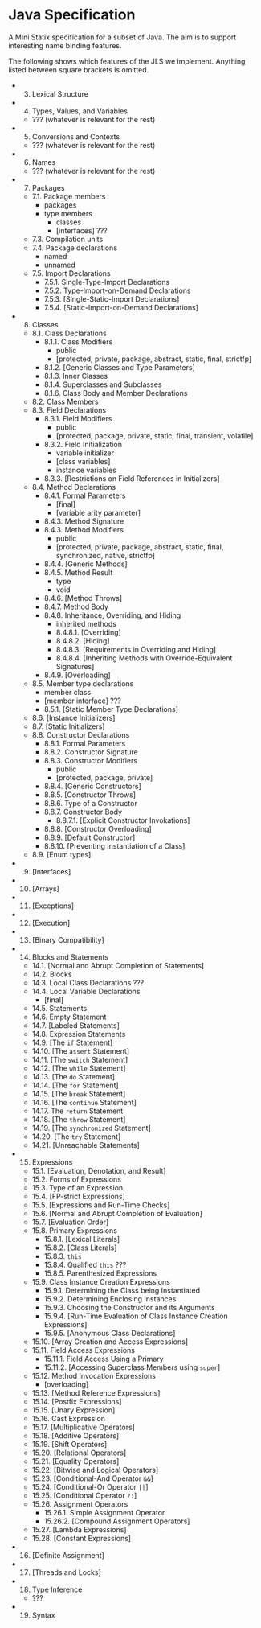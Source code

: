 # Java Specification

A Mini Statix specification for a subset of Java. The aim is to
support interesting name binding features.

The following shows which features of the JLS we implement. Anything
listed between square brackets is omitted.

* 3. Lexical Structure
* 4. Types, Values, and Variables
  - ??? (whatever is relevant for the rest)
* 5. Conversions and Contexts
  - ??? (whatever is relevant for the rest)
* 6. Names
  - ??? (whatever is relevant for the rest)
* 7. Packages
  * 7.1. Package members
    - packages
    - type members
      - classes
      - [interfaces] ???
  * 7.3. Compilation units
  * 7.4. Package declarations
    - named
    - unnamed
  * 7.5. Import Declarations
    * 7.5.1. Single-Type-Import Declarations
    * 7.5.2. Type-Import-on-Demand Declarations
    * 7.5.3. [Single-Static-Import Declarations]
    * 7.5.4. [Static-Import-on-Demand Declarations]
* 8. Classes
  * 8.1. Class Declarations
    * 8.1.1. Class Modifiers
      - public
      - [protected, private, package, abstract, static, final, strictfp]
    * 8.1.2. [Generic Classes and Type Parameters]
    * 8.1.3. Inner Classes
    * 8.1.4. Superclasses and Subclasses
    * 8.1.6. Class Body and Member Declarations
  * 8.2. Class Members
  * 8.3. Field Declarations
    * 8.3.1. Field Modifiers
      - public
      - [protected, package, private, static, final, transient, volatile]
    * 8.3.2. Field Initialization
      - variable initializer
      - [class variables]
      - instance variables
    * 8.3.3. [Restrictions on Field References in Initializers]
  * 8.4. Method Declarations
    * 8.4.1. Formal Parameters
      - [final]
      - [variable arity parameter]
    * 8.4.3. Method Signature
    * 8.4.3. Method Modifiers
      - public
      - [protected, private, package, abstract, static, final, synchronized, native, strictfp]
    * 8.4.4. [Generic Methods]
    * 8.4.5. Method Result
      - type
      - void
    * 8.4.6. [Method Throws]
    * 8.4.7. Method Body
    * 8.4.8. Inheritance, Overriding, and Hiding
      - inherited methods
      * 8.4.8.1. [Overriding]
      * 8.4.8.2. [Hiding]
      * 8.4.8.3. [Requirements in Overriding and Hiding]
      * 8.4.8.4. [Inheriting Methods with Override-Equivalent Signatures]
    * 8.4.9. [Overloading]
  * 8.5. Member type declarations
    - member class
    - [member interface] ???
    * 8.5.1. [Static Member Type Declarations]
  * 8.6. [Instance Initializers]
  * 8.7. [Static Initializers]
  * 8.8. Constructor Declarations
    * 8.8.1. Formal Parameters
    * 8.8.2. Constructor Signature
    * 8.8.3. Constructor Modifiers
      - public
      - [protected, package, private]
    * 8.8.4. [Generic Constructors]
    * 8.8.5. [Constructor Throws]
    * 8.8.6. Type of a Constructor
    * 8.8.7. Constructor Body
      * 8.8.7.1. [Explicit Constructor Invokations]
    * 8.8.8. [Constructor Overloading]
    * 8.8.9. [Default Constructor]
    * 8.8.10. [Preventing Instantiation of a Class]
  * 8.9. [Enum types]
* 9. [Interfaces]
* 10. [Arrays]
* 11. [Exceptions]
* 12. [Execution]
* 13. [Binary Compatibility]
* 14. Blocks and Statements
  * 14.1. [Normal and Abrupt Completion of Statements]
  * 14.2. Blocks
  * 14.3. Local Class Declarations ???
  * 14.4. Local Variable Declarations
    - [final]
  * 14.5. Statements
  * 14.6. Empty Statement
  * 14.7. [Labeled Statements]
  * 14.8. Expression Statements
  * 14.9. [The `if` Statement]
  * 14.10. [The `assert` Statement]
  * 14.11. [The `switch` Statement]
  * 14.12. [The `while` Statement]
  * 14.13. [The `do` Statement]
  * 14.14. [The `for` Statement]
  * 14.15. [The `break` Statement]
  * 14.16. [The `continue` Statement]
  * 14.17. The `return` Statement
  * 14.18. [The `throw` Statement]
  * 14.19. [The `synchronized` Statement]
  * 14.20. [The `try` Statement]
  * 14.21. [Unreachable Statements]
* 15. Expressions
  * 15.1. [Evaluation, Denotation, and Result]
  * 15.2. Forms of Expressions
  * 15.3. Type of an Expression
  * 15.4. [FP-strict Expressions]
  * 15.5. [Expressions and Run-Time Checks]
  * 15.6. [Normal and Abrupt Completion of Evaluation]
  * 15.7. [Evaluation Order]
  * 15.8. Primary Expressions
    * 15.8.1. [Lexical Literals]
    * 15.8.2. [Class Literals]
    * 15.8.3. `this`
    * 15.8.4. Qualified `this` ???
    * 15.8.5. Parenthesized Expressions
  * 15.9. Class Instance Creation Expressions
    * 15.9.1. Determining the Class being Instantiated
    * 15.9.2. Determining Enclosing Instances
    * 15.9.3. Choosing the Constructor and its Arguments
    * 15.9.4. [Run-Time Evaluation of Class Instance Creation Expressions]
    * 15.9.5. [Anonymous Class Declarations]
  * 15.10. [Array Creation and Access Expressions]
  * 15.11. Field Access Expressions
    * 15.11.1. Field Access Using a Primary
    * 15.11.2. [Accessing Superclass Members using `super`]
  * 15.12. Method Invocation Expressions
    - [overloading]
  * 15.13. [Method Reference Expressions]
  * 15.14. [Postfix Expressions]
  * 15.15. [Unary Expression]
  * 15.16. Cast Expression
  * 15.17. [Multiplicative Operators]
  * 15.18. [Additive Operators]
  * 15.19. [Shift Operators]
  * 15.20. [Relational Operators]
  * 15.21. [Equality Operators]
  * 15.22. [Bitwise and Logical Operators]
  * 15.23. [Conditional-And Operator `&&`]
  * 15.24. [Conditional-Or Operator `||`]
  * 15.25. [Conditional Operator `?:`]
  * 15.26. Assignment Operators
    * 15.26.1. Simple Assignment Operator
    * 15.26.2. [Compound Assignment Operators]
  * 15.27. [Lambda Expressions]
  * 15.28. [Constant Expressions]
* 16. [Definite Assignment]
* 17. [Threads and Locks]
* 18. Type Inference
  - ???
* 19. Syntax
